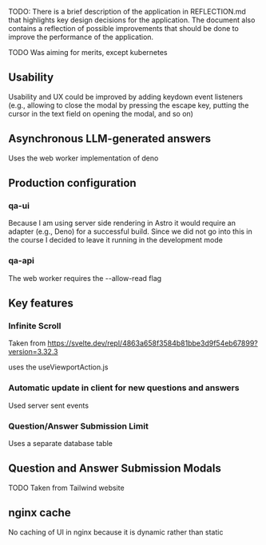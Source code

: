 TODO: There is a brief description of the application in REFLECTION.md that highlights key design decisions for the application. The document also contains a reflection of possible improvements that should be done to improve the performance of the application.

TODO Was aiming for merits, except kubernetes

## Usability

Usability and UX could be improved by adding keydown event listeners (e.g., allowing to close the modal by pressing the escape key, putting the cursor in the text field on opening the modal, and so on)

## Asynchronous LLM-generated answers

Uses the web worker implementation of deno

## Production configuration

### qa-ui

Because I am using server side rendering in Astro it would require an adapter (e.g., Deno) for a successful build. Since we did not go into this in the course I decided to leave it running in the development mode

### qa-api

The web worker requires the --allow-read flag

## Key features

### Infinite Scroll

Taken from https://svelte.dev/repl/4863a658f3584b81bbe3d9f54eb67899?version=3.32.3

uses the useViewportAction.js

### Automatic update in client for new questions and answers

Used server sent events

### Question/Answer Submission Limit

Uses a separate database table

## Question and Answer Submission Modals

TODO Taken from Tailwind website

## nginx cache

No caching of UI in nginx because it is dynamic rather than static